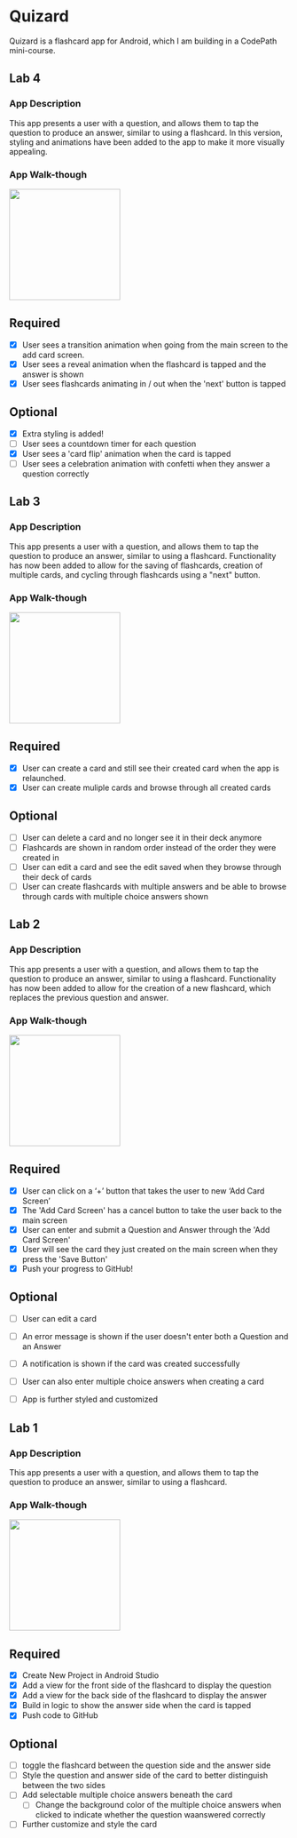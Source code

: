 # Quizard
Quizard is a flashcard app for Android, which I am building in a CodePath mini-course.
## Lab 4

### App Description
This app presents a user with a question, and allows them to tap the question to produce an answer, similar to using a flashcard.
In this version, styling and animations have been added to the app to make it more visually appealing.

### App Walk-though
<img src="http://recordit.co/t9snOUeXaj" width=200><br>

## Required
- [x] User sees a transition animation when going from the main screen to the add card screen.
- [x] User sees a reveal animation when the flashcard is tapped and the answer is shown
- [x] User sees flashcards animating in / out when the 'next' button is tapped

## Optional
- [x] Extra styling is added!
- [ ] User sees a countdown timer for each question
- [x] User sees a 'card flip' animation when the card is tapped
- [ ] User sees a celebration animation with confetti when they answer a question correctly

## Lab 3

### App Description
This app presents a user with a question, and allows them to tap the question to produce an answer, similar to using a flashcard.
Functionality has now been added to allow for the saving of flashcards, creation of multiple cards, and cycling through flashcards using a "next" button.

### App Walk-though

<img src="http://g.recordit.co/JNFfUukAqr.gif" width=200><br>

## Required
- [x] User can create a card and still see their created card when the app is relaunched.
- [x] User can create muliple cards and browse through all created cards

## Optional
- [ ] User can delete a card and no longer see it in their deck anymore
- [ ] Flashcards are shown in random order instead of the order they were created in
- [ ] User can edit a card and see the edit saved when they browse through their deck of cards
- [ ] User can create flashcards with multiple answers and be able to browse through cards with multiple choice answers shown

## Lab 2

### App Description
This app presents a user with a question, and allows them to tap the question to produce an answer, similar to using a flashcard.
Functionality has now been added to allow for the creation of a new flashcard, which replaces the previous question and answer.

### App Walk-though

<img src="http://g.recordit.co/8pndasfLKN.gif" width=200><br>

## Required
- [x] User can click on a ‘+’ button that takes the user to new ‘Add Card Screen’
- [x] The 'Add Card Screen' has a cancel button to take the user back to the main screen
- [x] User can enter and submit a Question and Answer through the 'Add Card Screen'
- [x] User will see the card they just created on the main screen when they press the 'Save Button'
- [x] Push your progress to GitHub!

## Optional
- [ ] User can edit a card
- [ ] An error message is shown if the user doesn't enter both a Question and an Answer
- [ ] A notification is shown if the card was created successfully
- [ ] User can also enter multiple choice answers when creating a card
- [ ] App is further styled and customized



## Lab 1

### App Description
This app presents a user with a question, and allows them to tap the question to produce an answer, similar to using a flashcard.

### App Walk-though
<img src="http://g.recordit.co/ey8yLXS5Vk.gif" width=200><br>

## Required
- [x] Create New Project in Android Studio
- [x] Add a view for the front side of the flashcard to display the question
- [x] Add a view for the back side of the flashcard to display the answer
- [x] Build in logic to show the answer side when the card is tapped
- [x] Push code to GitHub
## Optional
- [ ] toggle the flashcard between the question side and the answer side
- [ ] Style the question and answer side of the card to better distinguish between the two sides
- [ ] Add selectable multiple choice answers beneath the card
   - [ ] Change the background color of the multiple choice answers when clicked to indicate whether the question waanswered correctly
- [ ] Further customize and style the card
